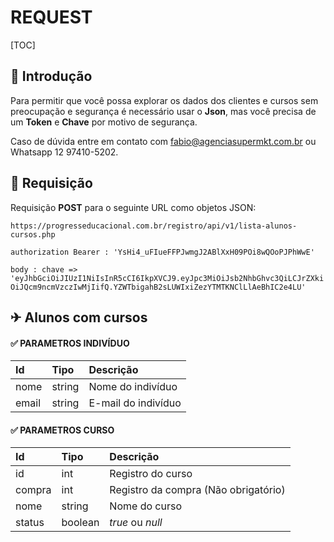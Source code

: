 # **REQUEST**

[TOC]

## 📢 Introdução

Para permitir que você possa explorar os dados dos clientes e cursos sem preocupação e segurança é necessário usar o **Json**, mas você precisa de um **Token** e **Chave** por motivo de segurança. 

Caso de dúvida entre em contato com  fabio@agenciasupermkt.com.br ou Whatsapp 12 97410-5202.



## 🎫 Requisição

Requisição **POST** para o seguinte URL como objetos JSON:

`https://progresseducacional.com.br/registro/api/v1/lista-alunos-cursos.php `

`authorization Bearer : 'YsHi4_uFIueFFPJwmgJ2ABlXxH09POi8wQOoPJPhWwE' `

`body : chave => 'eyJhbGciOiJIUzI1NiIsInR5cCI6IkpXVCJ9.eyJpc3MiOiJsb2NhbGhvc3QiLCJrZXkiOiJQcm9ncmVzczIwMjIifQ.YZWTbigahB2sLUWIxiZezYTMTKNClLlAeBhIC2e4LU' `



## ✈ Alunos com cursos



#### ✅ PARAMETROS INDIVÍDUO

| Id    | Tipo   | Descrição           |
| :---- | :----- | :------------------ |
| nome  | string | Nome do indivíduo   |
| email | string | E-mail do indivíduo |



#### ✅ PARAMETROS CURSO

| Id     | Tipo    | Descrição                            |
| :----- | :------ | :----------------------------------- |
| id     | int     | Registro do curso                    |
| compra | int     | Registro da compra (Não obrigatório) |
| nome   | string  | Nome do curso                        |
| status | boolean | *true* ou *null*                     |